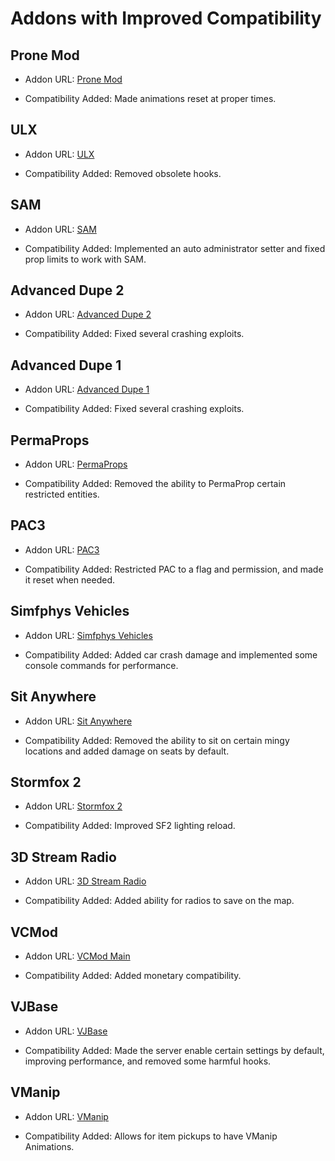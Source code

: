 # Addons with Improved Compatibility

## Prone Mod

- Addon URL: [Prone Mod](https://github.com/gspetrou/Prone-Mod)

- Compatibility Added: Made animations reset at proper times.

## ULX

- Addon URL: [ULX](https://steamcommunity.com/sharedfiles/filedetails/?id=557962280)

- Compatibility Added: Removed obsolete hooks.

## SAM

- Addon URL: [SAM](https://www.gmodstore.com/market/view/sam)

- Compatibility Added: Implemented an auto administrator setter and fixed prop limits to work with SAM.

## Advanced Dupe 2

- Addon URL: [Advanced Dupe 2](https://steamcommunity.com/sharedfiles/filedetails/?id=773402917)

- Compatibility Added: Fixed several crashing exploits.

## Advanced Dupe 1

- Addon URL: [Advanced Dupe 1](https://steamcommunity.com/sharedfiles/filedetails/?id=163806212)

- Compatibility Added: Fixed several crashing exploits.

## PermaProps

- Addon URL: [PermaProps](https://steamcommunity.com/sharedfiles/filedetails/?id=220336312)

- Compatibility Added: Removed the ability to PermaProp certain restricted entities.

## PAC3

- Addon URL: [PAC3](https://steamcommunity.com/workshop/filedetails/?id=104691717)

- Compatibility Added: Restricted PAC to a flag and permission, and made it reset when needed.

## Simfphys Vehicles

- Addon URL: [Simfphys Vehicles](https://steamcommunity.com/sharedfiles/filedetails/?id=771487490)

- Compatibility Added: Added car crash damage and implemented some console commands for performance.

## Sit Anywhere

- Addon URL: [Sit Anywhere](https://steamcommunity.com/sharedfiles/filedetails/?id=108176967)

- Compatibility Added: Removed the ability to sit on certain mingy locations and added damage on seats by default.

## Stormfox 2

- Addon URL: [Stormfox 2](https://steamcommunity.com/workshop/filedetails/?id=2447774443)

- Compatibility Added: Improved SF2 lighting reload.

## 3D Stream Radio

- Addon URL: [3D Stream Radio](https://steamcommunity.com/sharedfiles/filedetails/?id=246756300)

- Compatibility Added: Added ability for radios to save on the map.

## VCMod

- Addon URL: [VCMod Main](https://www.gmodstore.com/market/view/vcmod-main)

- Compatibility Added: Added monetary compatibility.

## VJBase

- Addon URL: [VJBase](https://steamcommunity.com/workshop/filedetails/?id=131759821)

- Compatibility Added: Made the server enable certain settings by default, improving performance, and removed some harmful hooks.

## VManip

- Addon URL: [VManip](https://steamcommunity.com/workshop/filedetails/?id=2155366756)

- Compatibility Added: Allows for item pickups to have VManip Animations.